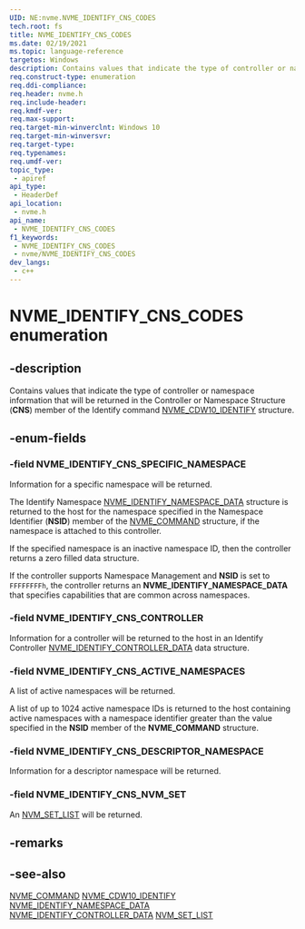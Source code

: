 ```yaml
---
UID: NE:nvme.NVME_IDENTIFY_CNS_CODES
tech.root: fs
title: NVME_IDENTIFY_CNS_CODES
ms.date: 02/19/2021
ms.topic: language-reference
targetos: Windows
description: Contains values that indicate the type of controller or namespace information that will be returned in the Controller or Namespace Structure (CNS) member of the NVME_CDW10_IDENTIFY structure.
req.construct-type: enumeration
req.ddi-compliance: 
req.header: nvme.h
req.include-header: 
req.kmdf-ver: 
req.max-support: 
req.target-min-winverclnt: Windows 10
req.target-min-winversvr: 
req.target-type: 
req.typenames: 
req.umdf-ver: 
topic_type:
 - apiref
api_type:
 - HeaderDef
api_location:
 - nvme.h
api_name:
 - NVME_IDENTIFY_CNS_CODES
f1_keywords:
 - NVME_IDENTIFY_CNS_CODES
 - nvme/NVME_IDENTIFY_CNS_CODES
dev_langs:
 - c++
---
```


# NVME_IDENTIFY_CNS_CODES enumeration


## -description

Contains values that indicate the type of controller or namespace information that will be returned in the Controller or Namespace Structure (**CNS**) member of the Identify command [NVME_CDW10_IDENTIFY](ns-nvme-nvme_command_dword0.md) structure.

## -enum-fields

### -field NVME_IDENTIFY_CNS_SPECIFIC_NAMESPACE

Information for a specific namespace will be returned.

The Identify Namespace [NVME_IDENTIFY_NAMESPACE_DATA](../nvme/ns-nvme-nvme_identify_namespace_data.md) structure is returned to the host for the namespace specified in the Namespace Identifier (**NSID**) member of the [NVME_COMMAND](ns-nvme-nvme_command.md) structure, if the namespace is attached to this controller.

If the specified namespace is an inactive namespace ID, then the controller returns a zero filled data structure.

If the controller supports Namespace Management and **NSID** is set to `FFFFFFFFh`, the controller returns an **NVME_IDENTIFY_NAMESPACE_DATA** that specifies capabilities that are common across namespaces.

### -field NVME_IDENTIFY_CNS_CONTROLLER

Information for a controller will be returned to the host in an Identify Controller [NVME_IDENTIFY_CONTROLLER_DATA](ns-nvme-nvme_identify_controller_data.md) data structure.

### -field NVME_IDENTIFY_CNS_ACTIVE_NAMESPACES

A list of active namespaces will be returned.

A list of up to 1024 active namespace IDs is returned to the host containing active namespaces with a namespace identifier greater than the value specified in the **NSID** member of the **NVME_COMMAND** structure.

### -field NVME_IDENTIFY_CNS_DESCRIPTOR_NAMESPACE

Information for a descriptor namespace will be returned.

### -field NVME_IDENTIFY_CNS_NVM_SET

An [NVM_SET_LIST](ns-nvme-nvm_set_list.md) will be returned.

## -remarks

## -see-also

[NVME_COMMAND](ns-nvme-nvme_command.md)
[NVME_CDW10_IDENTIFY](ns-nvme-nvme_command_dword0.md)
[NVME_IDENTIFY_NAMESPACE_DATA](../nvme/ns-nvme-nvme_identify_namespace_data.md)
[NVME_IDENTIFY_CONTROLLER_DATA](ns-nvme-nvme_identify_controller_data.md)
[NVM_SET_LIST](ns-nvme-nvm_set_list.md)

